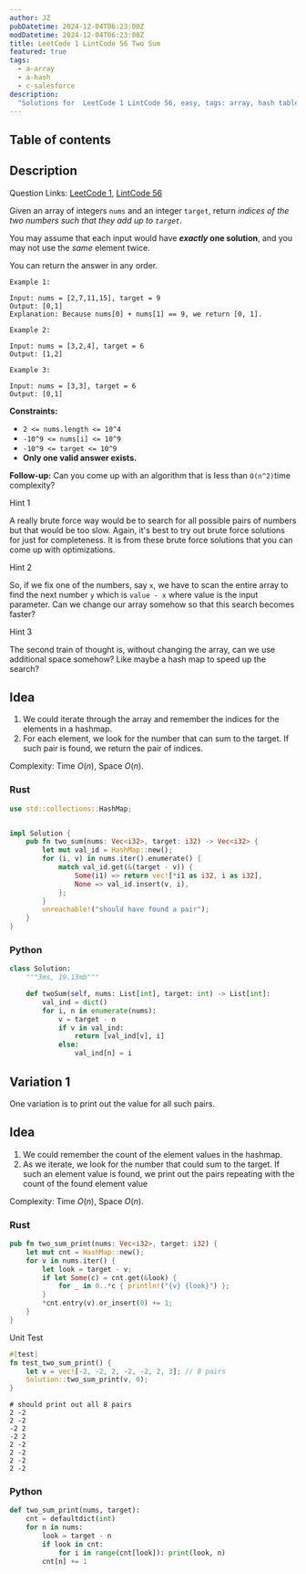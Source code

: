 ```yaml
---
author: JZ
pubDatetime: 2024-12-04T06:23:00Z
modDatetime: 2024-12-04T06:23:00Z
title: LeetCode 1 LintCode 56 Two Sum
featured: true
tags:
  - a-array
  - a-hash
  - c-salesforce
description:
  "Solutions for  LeetCode 1 LintCode 56, easy, tags: array, hash table."
---
```


## Table of contents

## Description

Question Links: [LeetCode 1](https://leetcode.com/problems/two-sum/description/), [LintCode 56](https://www.lintcode.com/problem/56/)

Given an array of integers `nums` and an integer `target`, return _indices of the two numbers such that they add up to `target`_.

You may assume that each input would have **_exactly_ one solution**, and you may not use the _same_ element twice.

You can return the answer in any order.

```
Example 1:

Input: nums = [2,7,11,15], target = 9
Output: [0,1]
Explanation: Because nums[0] + nums[1] == 9, we return [0, 1].

Example 2:

Input: nums = [3,2,4], target = 6
Output: [1,2]

Example 3:

Input: nums = [3,3], target = 6
Output: [0,1]
```

**Constraints:**

-   `2 <= nums.length <= 10^4`
-   `-10^9 <= nums[i] <= 10^9`
-   `-10^9 <= target <= 10^9`
-   **Only one valid answer exists.**

**Follow-up:** Can you come up with an algorithm that is less than `O(n^2)`time complexity?

Hint 1

A really brute force way would be to search for all possible pairs of numbers but that would be too slow. Again, it's best to try out brute force solutions for just for completeness. It is from these brute force solutions that you can come up with optimizations.

Hint 2

So, if we fix one of the numbers, say `x`, we have to scan the entire array to find the next number `y` which is `value - x` where value is the input parameter. Can we change our array somehow so that this search becomes faster?

Hint 3

The second train of thought is, without changing the array, can we use additional space somehow? Like maybe a hash map to speed up the search?

## Idea

1. We could iterate through the array and remember the indices for the elements in a hashmap.
2. For each element, we look for the number that can sum to the target. If such pair is found, we return the pair of indices.

Complexity: Time $O(n)$, Space $O(n)$.

### Rust

```rust
use std::collections::HashMap;


impl Solution {
    pub fn two_sum(nums: Vec<i32>, target: i32) -> Vec<i32> {
        let mut val_id = HashMap::new();
        for (i, v) in nums.iter().enumerate() {
            match val_id.get(&(target - v)) {
                Some(i1) => return vec![*i1 as i32, i as i32],
                None => val_id.insert(v, i),
            };
        }
        unreachable!("should have found a pair");
    }
}
```

### Python

```python
class Solution:
    """3ms, 19.13mb"""

    def twoSum(self, nums: List[int], target: int) -> List[int]:
        val_ind = dict()
        for i, n in enumerate(nums):
            v = target - n
            if v in val_ind:
                return [val_ind[v], i]
            else:
                val_ind[n] = i
```

## Variation 1

One variation is to print out the value for all such pairs.

## Idea

1. We could remember the count of the element values in the hashmap.
2. As we iterate, we look for the number that could sum to the target. If such an element value is found, we print out the pairs repeating with the count of the found element value

Complexity: Time $O(n)$, Space $O(n)$.

### Rust

```rust
pub fn two_sum_print(nums: Vec<i32>, target: i32) {
    let mut cnt = HashMap::new();
    for v in nums.iter() {
        let look = target - v;
        if let Some(c) = cnt.get(&look) {
            for _ in 0..*c { println!("{v} {look}") };
        }
        *cnt.entry(v).or_insert(0) += 1;
    }
}
```

Unit Test

```rust
#[test]
fn test_two_sum_print() {
    let v = vec![-2, -2, 2, -2, -2, 2, 3]; // 8 pairs
    Solution::two_sum_print(v, 0);
}
```

```shell
# should print out all 8 pairs
2 -2
2 -2
-2 2
-2 2
2 -2
2 -2
2 -2
2 -2
```

### Python

```python
def two_sum_print(nums, target):
    cnt = defaultdict(int)
    for n in nums:
        look = target - n
        if look in cnt:
            for i in range(cnt[look]): print(look, n)
        cnt[n] += 1
```
